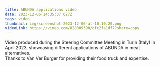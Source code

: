 ```yaml
---
title: ABUNDA applications video
date: 2023-12-06T14:35:37.627Z
tags: video
thumbnail: img/screenshot-2023-12-06-at-10.10.20.png
videoLink: https://vimeo.com/828009390/dfc2fa1df7?share=copy
---
```

Video produced during the Steering Committee Meeting in Turin (Italy) in April 2023, showcasing different applications of ABUNDA in meat alternatives. \
Thanks to Van Ver Burger for providing their food truck and expertise.